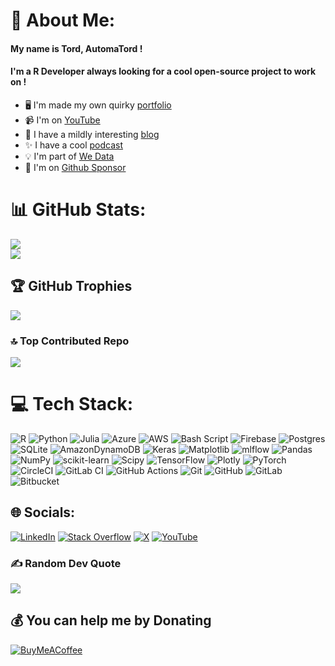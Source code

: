 
# 💫 About Me:
#### My name is Tord, AutomaTord ! 
#### I'm a R Developer always looking for a cool open-source project to work on !


- 🖥️  I'm made my own quirky [portfolio](https://david-munoztord.com/)
- 📹  I'm on [YouTube](https://www.youtube.com/channel/UCGktdbvbc_H-JEkYYTvwRVw)
- 📝  I have a mildly interesting [blog](https://we-data.netlify.app/)
- ✨  I have a cool [podcast](https://open.spotify.com/show/33gBOnibekYpDX2XjFTMDj)
- 💡  I'm part of [We Data](https://wedata.ch/)
- 💖  I'm on [Github Sponsor](https://github.com/sponsors/munoztd0)
  
# 📊 GitHub Stats:
![](https://github-readme-stats.vercel.app/api?username=munoztd0&theme=dark&hide_border=false&include_all_commits=true&count_private=true)<br/>
![](https://nirzak-streak-stats.vercel.app/?user=munoztd0&theme=dark&hide_border=false)<br/>
<!-- [![](https://github-readme-stats.vercel.app/api/top-langs/?username=munoztd0&theme=dark&hide_border=false&include_all_commits=true&count_private=true&layout=compact)](https://github-readme-stats.vercel.app/api/top-langs/?username=munoztd0&theme=dark&hide_border=false&include_all_commits=true&count_private=true&layout=compact&hide=html,tex,javascript,css,scss,matlab,less,lua,php
) -->

## 🏆 GitHub Trophies
![](https://github-profile-trophy.vercel.app/?username=munoztd0&theme=radical&no-frame=false&no-bg=true&margin-w=4)

### 🔝 Top Contributed Repo
![](https://github-contributor-stats.vercel.app/api?username=munoztd0&limit=5&theme=dark&combine_all_yearly_contributions=true)

# 💻 Tech Stack:
![R](https://img.shields.io/badge/r-%23276DC3.svg?style=for-the-badge&logo=r&logoColor=white) ![Python](https://img.shields.io/badge/python-3670A0?style=for-the-badge&logo=python&logoColor=ffdd54) ![Julia](https://img.shields.io/badge/-Julia-9558B2?style=for-the-badge&logo=julia&logoColor=white) ![Azure](https://img.shields.io/badge/azure-%230072C6.svg?style=for-the-badge&logo=microsoftazure&logoColor=white) ![AWS](https://img.shields.io/badge/AWS-%23FF9900.svg?style=for-the-badge&logo=amazon-aws&logoColor=white) ![Bash Script](https://img.shields.io/badge/bash_script-%23121011.svg?style=for-the-badge&logo=gnu-bash&logoColor=white) ![Firebase](https://img.shields.io/badge/firebase-a08021?style=for-the-badge&logo=firebase&logoColor=ffcd34) ![Postgres](https://img.shields.io/badge/postgres-%23316192.svg?style=for-the-badge&logo=postgresql&logoColor=white) ![SQLite](https://img.shields.io/badge/sqlite-%2307405e.svg?style=for-the-badge&logo=sqlite&logoColor=white) ![AmazonDynamoDB](https://img.shields.io/badge/Amazon%20DynamoDB-4053D6?style=for-the-badge&logo=Amazon%20DynamoDB&logoColor=white) ![Keras](https://img.shields.io/badge/Keras-%23D00000.svg?style=for-the-badge&logo=Keras&logoColor=white) ![Matplotlib](https://img.shields.io/badge/Matplotlib-%23ffffff.svg?style=for-the-badge&logo=Matplotlib&logoColor=black) ![mlflow](https://img.shields.io/badge/mlflow-%23d9ead3.svg?style=for-the-badge&logo=numpy&logoColor=blue) ![Pandas](https://img.shields.io/badge/pandas-%23150458.svg?style=for-the-badge&logo=pandas&logoColor=white) ![NumPy](https://img.shields.io/badge/numpy-%23013243.svg?style=for-the-badge&logo=numpy&logoColor=white) ![scikit-learn](https://img.shields.io/badge/scikit--learn-%23F7931E.svg?style=for-the-badge&logo=scikit-learn&logoColor=white) ![Scipy](https://img.shields.io/badge/SciPy-%230C55A5.svg?style=for-the-badge&logo=scipy&logoColor=%white) ![TensorFlow](https://img.shields.io/badge/TensorFlow-%23FF6F00.svg?style=for-the-badge&logo=TensorFlow&logoColor=white) ![Plotly](https://img.shields.io/badge/Plotly-%233F4F75.svg?style=for-the-badge&logo=plotly&logoColor=white) ![PyTorch](https://img.shields.io/badge/PyTorch-%23EE4C2C.svg?style=for-the-badge&logo=PyTorch&logoColor=white) ![CircleCI](https://img.shields.io/badge/circleci-%23161616.svg?style=for-the-badge&logo=circleci&logoColor=white) ![GitLab CI](https://img.shields.io/badge/gitlab%20CI-%23181717.svg?style=for-the-badge&logo=gitlab&logoColor=white) ![GitHub Actions](https://img.shields.io/badge/github%20actions-%232671E5.svg?style=for-the-badge&logo=githubactions&logoColor=white) ![Git](https://img.shields.io/badge/git-%23F05033.svg?style=for-the-badge&logo=git&logoColor=white) ![GitHub](https://img.shields.io/badge/github-%23121011.svg?style=for-the-badge&logo=github&logoColor=white) ![GitLab](https://img.shields.io/badge/gitlab-%23181717.svg?style=for-the-badge&logo=gitlab&logoColor=white) ![Bitbucket](https://img.shields.io/badge/bitbucket-%230047B3.svg?style=for-the-badge&logo=bitbucket&logoColor=white)


## 🌐 Socials:
[![LinkedIn](https://img.shields.io/badge/LinkedIn-%230077B5.svg?logo=linkedin&logoColor=white)](https://linkedin.com/in/david-munoz-tord-409639150) [![Stack Overflow](https://img.shields.io/badge/-Stackoverflow-FE7A16?logo=stack-overflow&logoColor=white)](https://stackoverflow.com/users/13158839) [![X](https://img.shields.io/badge/X-black.svg?logo=X&logoColor=white)](https://x.com/tord_munoz) [![YouTube](https://img.shields.io/badge/YouTube-%23FF0000.svg?logo=YouTube&logoColor=white)](https://youtube.com/@UCGktdbvbc_H-JEkYYTvwRVw) 

### ✍️ Random Dev Quote
![](https://quotes-github-readme.vercel.app/api?type=horizontal&theme=radical)


<!-- ## Profile views :detective: <br>
[![](https://visitcount.itsvg.in/api?id=munoztd0&icon=0&color=0)](https://visitcount.itsvg.in) -->

## 💰 You can help me by Donating
[![BuyMeACoffee](https://img.shields.io/badge/Buy%20Me%20a%20Coffee-ffdd00?style=for-the-badge&logo=buy-me-a-coffee&logoColor=black)](https://buymeacoffee.com/munoztd0) 

  

